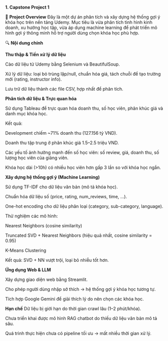 **1. Capstone Project 1**

📌 **Project Overview**
Đây là một dự án phân tích và xây dựng hệ thống gợi ý khóa học trên nền tảng Udemy. Mục tiêu là vừa phân tích tình hình kinh doanh, xu hướng học tập, vừa áp dụng machine learning để phát triển mô hình gợi ý thông minh hỗ trợ người dùng chọn khóa học phù hợp.

🔍 **Nội dung chính**

**Thu thập & Tiền xử lý dữ liệu**

Cào dữ liệu từ Udemy bằng Selenium và BeautifulSoup.

Xử lý dữ liệu: loại bỏ trùng lặp/null, chuẩn hóa giá, tách chuỗi để tạo trường mới (rating, instructor info).

Lưu trữ dữ liệu thành các file CSV, hợp nhất để phân tích.

**Phân tích dữ liệu & Trực quan hóa**

Sử dụng Tableau để trực quan hóa doanh thu, số học viên, phân khúc giá và danh mục khóa học.

Kết quả:

Development chiếm ~71% doanh thu (127.156 tỷ VND).

Doanh thu tập trung ở phân khúc giá 1.5–2.5 triệu VND.

Các yếu tố ảnh hưởng mạnh đến số học viên: số review, giá, doanh thu, số lượng học viên của giảng viên.

Khóa học dài (>10h) có nhiều học viên hơn gấp 3 lần so với khóa học ngắn.

**Xây dựng hệ thống gợi ý (Machine Learning)**

Sử dụng TF-IDF cho dữ liệu văn bản (mô tả khóa học).

Chuẩn hóa dữ liệu số (price, rating, num_reviews, time, …).

One-hot encoding cho dữ liệu phân loại (category, sub-category, language).

Thử nghiệm các mô hình:

Nearest Neighbors (cosine similarity)

Truncated SVD + Nearest Neighbors (hiệu quả nhất, cosine similarity = 0.95)

K-Means Clustering

Kết quả: SVD + NN vượt trội, loại bỏ nhiễu tốt hơn.

**Ứng dụng Web & LLM**

Xây dựng giao diện web bằng Streamlit.

Cho phép người dùng nhập sở thích → hệ thống gợi ý khóa học tương tự.

Tích hợp Google Gemini để giải thích lý do nên chọn các khóa học.

**Hạn chế**
Dữ liệu bị giới hạn do thời gian crawl lâu (1–2 phút/khóa).

Chưa triển khai được mô hình RAG chatbot do thiếu dữ liệu văn bản mô tả sâu.

Quá trình thực hiện chưa có pipeline tối ưu → mất nhiều thời gian xử lý.
